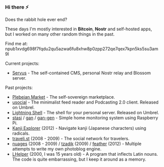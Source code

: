 ### Hi there ⚡

Does the rabbit hole ever end?

These days I'm mostly interested in **Bitcoin**, **Nostr** and self-hosted apps, but I worked on many other random things in the past.

Find me at: npub1xvdg698f7fqdu2qu5azwa6fu8xhw8p0zpp272qe7qex7kpn5ks5su3am9l

Current projects:

* [Servus](https://github.com/servuscms/servus) - The self-contained CMS, personal Nostr relay and Blossom server.

Past projects:

* [Plebeian Market](https://github.com/PlebeianTech/plebeian-market) - The self-sovereign marketplace.
* [usocial](https://github.com/ibz/usocial) - The minimalist feed reader and Podcasting 2.0 client. Released on Umbrel.
* [Lightning Shell](https://github.com/ibz/lightning-shell) - The shell for your personal server. Released on Umbrel.
* [stasi](https://github.com/ibz/stasi) / [gan](https://github.com/ibz/gan) / [gan-gen](https://github.com/ibz/gan-gen) - Simple home monitoring system using Raspberry Pi.
* [Kanji Explorer](https://github.com/ibz/kanjiexplorer.com) (2012) - Navigate kanji (Japanese characters) using radicals.
* [traveli.st](https://github.com/ibz/travelist) (2008 - 2009) - The social network for travelers.
* [nuages](https://github.com/ibz/nuages) (2008 - 2009) / [tzadik](https://github.com/ibz/tzadik) (2009) / [feather](https://github.com/ibz/feather) (2012) - Multiple attempts to write my own photoblog engine.
* [LHelper](https://github.com/ibz/LHelper) (2000, I was 15 years old) - A program that inflects Latin nouns. The code is quite embarrassing, but I keep it around as a memory.
